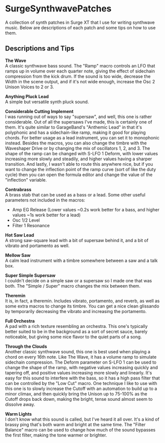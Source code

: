 # SurgeSynthwavePatches
A collection of synth patches in Surge XT that I use for writing synthwave music. Below are descriptions of each patch and some tips on how to use them.

## Descriptions and Tips

**The Wave**  
A classic synthwave bass sound. The "Ramp" macro controls an LFO that ramps up in volume over each quarter note, giving the effect of sidechain compression from the kick drum. If the sound is too wide, decrease the Width in the scene output, and if it's not wide enough, increase the Osc 2 Unison Voices to 2 or 3.

**Anything Pluck Lead**  
A simple but versatile synth pluck sound.

**Considerable Cutting Implement**  
I was running out of ways to say "supersaw", and well, this one is rather considerable. Out of all the supersaws I've made, this is certainly one of them. It's quite similar to GarageBand's "Anthemic Lead" in that it's polyphonic and has a sidechain-like ramp, making it good for playing chords. For better usage as a lead instrument, you can set it to monophonic instead. Besides the macros, you can also change the timbre with the Waveshaper Drive or by changing the mix of oscillators 1, 2, and 3. The shape of the ramp can be changed with S-LFO 1 Deform, with lower values increasing more slowly and steadily, and higher values having a sharper transition. And lastly, I wasn't able to route this anywhere nice, but if you want to change the inflection point of the ramp curve (sort of like the duty cycle) then you can open the formula editor and change the value of the "inflection" variable.

**Contrabrass**  
A brass stab that can be used as a bass or a lead. Some other useful parameters not included in the macros:
- Amp EG Release (Lower values ~0.2s work better for a bass, and higher values ~1s work better for a lead)
- Osc 1/2 Level
- Filter 1 Resonance

**Hot Saw Lead**  
A strong saw-square lead with a bit of supersaw behind it, and a bit of vibrato and portamento as well.

**Mellow Saw**  
A calm lead instrument with a timbre somewhere between a saw and a talk box.

**Super Simple Supersaw**  
I couldn't decide on a simple saw or a supersaw so I made one that was both. The "Simple / Super" macro changes the mix between them.

**Theremin**  
It is, in fact, a theremin. Includes vibrato, portamento, and reverb, as well as some extra macros to change its timbre. You can get a nice clean glissando by temporarily decreasing the vibrato and increasing the portamento.

**Full Orchestra**  
A pad with a rich texture resembling an orchestra. This one's typically better suited to be in the background as a sort of secret sauce, barely noticeable, but giving some nice flavor to the quiet parts of a song.

**Through the Clouds**  
Another classic synthwave sound, this one is best used when playing a chord on every 16th note. Like The Wave, it has a volume ramp to simulate sidechain compression. The Deform parameter on S-LFO 1 can be used to change the shape of the ramp, with negative values increasing quickly and tapering off, and positive values increasing more slowly and linearly. It's easy for this sound to interfere with the bass, so it has a high pass filter that can be controlled by the "Low Cut" macro. One technique I like to use with this one is to slowly increase the Cutoff with an automation to build up to a minor climax, and then quickly bring the Unison up to 75-100% as the Cutoff drops back down, making the bright, tense sound almost seem to dissolve away.

**Warm Lights**  
I don't know what this sound is called, but I've heard it all over. It's a kind of brassy ping that's both warm and bright at the same time. The "Filter Balance" macro can be used to change how much of the sound bypasses the first filter, making the tone warmer or brighter.
